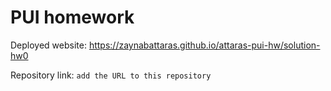 # PUI homework

Deployed website: https://zaynabattaras.github.io/attaras-pui-hw/solution-hw0

Repository link: `add the URL to this repository`
